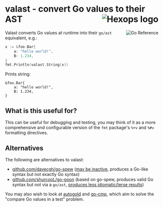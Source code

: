 # valast - convert Go values to their AST <a href="https://hexops.com"><img align="right" alt="Hexops logo" src="https://raw.githubusercontent.com/hexops/media/master/readme.svg"></img></a>

<a href="https://pkg.go.dev/github.com/hexops/valast"><img src="https://pkg.go.dev/badge/badge/github.com/hexops/valast.svg" alt="Go Reference" align="right"></a>

Valast converts Go values at runtime into their `go/ast` equivalent, e.g.:

```Go
x := &foo.Bar{
    a: "hello world!",
    B: 1.234,
}
fmt.Println(valast.String(x))
```

Prints string:

```
&foo.Bar{
    a: "hello world!",
    B: 1.234,
}
```

## What is this useful for?

This can be useful for debugging and testing, you may think of it as a more comprehensive and configurable version of the `fmt` package's `%+v` and `%#v` formatting directives.

## Alternatives

The following are alternatives to valast:

- [github.com/davecgh/go-spew](https://github.com/davecgh/go-spew) ([may be inactive](https://github.com/davecgh/go-spew/issues/128), produces a Go-like syntax but not exactly Go syntax)
- [github.com/shurcooL/go-goon](https://github.com/shurcooL/go-goon) (based on go-spew, produces valid Go syntax but not via a `go/ast`, [produces less idiomatic/terse results](https://github.com/shurcooL/go-goon/issues/11))

You may also wish to look at [autogold](https://github.com/hexops/autogold) and [go-cmp](https://github.com/google/go-cmp), which aim to solve the "compare Go values in a test" problem.
